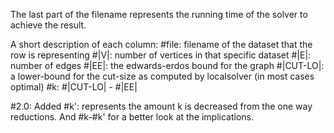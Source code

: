 The last part of the filename represents the running time of the solver to achieve the result.

A short description of each column:
#file: filename of the dataset that the row is representing
#|V|: number of vertices in that specific dataset
#|E|: number of edges
#|EE|: the edwards-erdos bound for the graph
#|CUT-LO|: a lower-bound for the cut-size as computed by localsolver (in most cases optimal)
#k: #|CUT-LO| - #|EE|


#2.0:
Added #k': represents the amount k is decreased from the one way reductions. And #k-#k' for a better look at the implications.